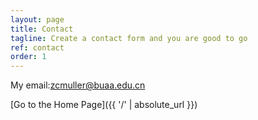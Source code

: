 ```yaml
---
layout: page
title: Contact
tagline: Create a contact form and you are good to go
ref: contact
order: 1
---
```


My email:zcmuller@buaa.edu.cn

[Go to the Home Page]({{ '/' | absolute_url }})
